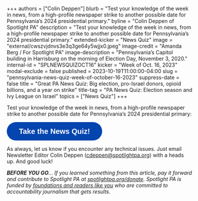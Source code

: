 +++
authors = ["Colin Deppen"]
blurb = "Test your knowledge of the week in news, from a high-profile newspaper strike to another possible date for Pennsylvania’s 2024 presidential primary."
byline = "Colin Deppen of Spotlight PA"
description = "Test your knowledge of the week in news, from a high-profile newspaper strike to another possible date for Pennsylvania’s 2024 presidential primary."
extended-kicker = "News Quiz"
image = "external/cwszvjdnvs3e3q3ge64y5wjjx0.jpeg"
image-credit = "Amanda Berg / For Spotlight PA"
image-description = "Pennsylvania’s Capitol building in Harrisburg on the morning of Election Day, November 3, 2020."
internal-id = "SPLNEWSQUIZOCT16"
kicker = "Week of Oct. 16, 2023"
modal-exclude = false
published = 2023-10-19T11:00:00-04:00
slug = "pennsylvania-news-quiz-week-of-october-16-2023"
suppress-date = false
title = "Great PA News Quiz: Big election, pro-Israel donors, opioid billions, and a year on strike"
title-tag = "PA News Quiz: Election season and Ivy League on Israel"
topics = ["News Quiz"]
+++

Test your knowledge of the week in news, from a high-profile newspaper strike to another possible date for Pennsylvania’s 2024 presidential primary:

<button data-tf-popup="JSVfQ3nL" data-tf-opacity="100" data-tf-size="100" data-tf-iframe-props="title=SPL News Quiz Week 36 - Sept. 18" data-tf-transitive-search-params data-tf-medium="snippet" style="all:unset;font-family:Helvetica,Arial,sans-serif;display:inline-block;max-width:100%;white-space:nowrap;overflow:hidden;text-overflow:ellipsis;background-color:#0445AF;color:#fff;font-size:20px;border-radius:25px;padding:0 33px;font-weight:bold;height:50px;cursor:pointer;line-height:50px;text-align:center;margin:0;text-decoration:none;">Take the News Quiz!</button><script src="//embed.typeform.com/next/embed.js"></script>

As always, let us know if you encounter any technical issues. Just email Newsletter Editor Colin Deppen (cdeppen@spotlightpa.org) with a heads up. And good luck!

<strong><em>BEFORE YOU GO</em></strong><em>… If you learned something from this article, pay it forward and contribute to Spotlight PA at </em><a href="http://spotlightpa.org/donate"><em>spotlightpa.org/donate</em></a><em>. Spotlight PA is funded by </em><a href="https://www.spotlightpa.org/support"><em>foundations and readers like you</em></a><em> who are committed to accountability journalism that gets results.</em>

